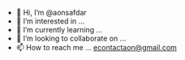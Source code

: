 - 👋 Hi, I’m @aonsafdar
- 👀 I’m interested in ...
- 🌱 I’m currently learning ...
- 💞️ I’m looking to collaborate on ...
- 📫 How to reach me ... econtactaon@gmail.com

<!---
aonsafdar/aonsafdar is a ✨ special ✨ repository because its `README.md` (this file) appears on your GitHub profile.
You can click the Preview link to take a look at your changes.
--->
